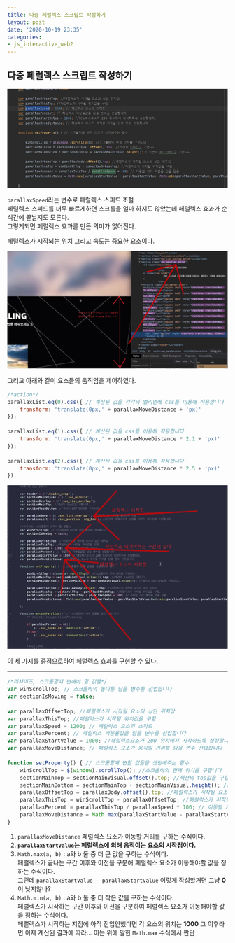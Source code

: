 ```yaml
---
title: 다중 페럴렉스 스크립트 작성하기
layout: post
date: '2020-10-19 23:35'
categories:
- js_interactive_web2
---
```


## 다중 페럴렉스 스크립트 작성하기

![](/static/img/interaction/image24.jpg)

`parallaxSpeed`라는 변수로 페럴렉스 스피드 조절  
페럴렉스 스피드를 너무 빠르게하면 스크롤을 얼마 하지도 않았는데 페럴렉스 효과가 순식간에 끝날지도 모른다.  
그렇게되면 페럴렉스 효과를 만든 의미가 없어진다.  

페럴렉스가 시작되는 위치 그리고 속도는 중요한 요소이다.

![](/static/img/interaction/image25.jpg)

그리고 아래와 같이 요소들의 움직임을 제어하였다.

```javascript
/*action*/
parallaxList.eq(0).css({ // 계산된 값을 각각의 엘리먼에 css를 이용해 적용합니다
    transform: 'translate(0px,' + parallaxMoveDistance + 'px)'
});

parallaxList.eq(1).css({ // 계산된 값을 css를 이용해 적용합니다
    transform: 'translate(0px,' + parallaxMoveDistance * 2.1 + 'px)'
});

parallaxList.eq(2).css({ // 계산된 값을 css를 이용해 적용합니다
    transform: 'translate(0px,' + parallaxMoveDistance * 2.5 + 'px)'
});
```

![](/static/img/interaction/image26.jpg)

이 세 가지를 중점으로하여 페럴렉스 효과를 구현할 수 있다.

---

```javascript
/*리사이즈, 스크롤할때 변해야 할 값들*/
var winScrollTop; // 스크롤바의 높이를 담을 변수를 선업합니다
var sectionIsMoving = false;

var parallaxOffsetTop; //패럴럭스가 시작될 요소의 상단 위치값
var parallaxThisTop; //패럴럭스가 시작될 위치값을 구함
var parallaxSpeed = 1200; // 패럴럭스 요소의 스피드
var parallaxPercent; // 패럴럭스 백분율값을 담을 변수를 선업합니다
var parallaxStartValue = 1000; //패럴럭스요소가 200 위치에서 시작하도록 설정합니다.
var parallaxMoveDistance; // 패럴럭스 요소가 움직일 거리를 담을 변수 선업합니다

function setProperty() { // 스크롤할때 변할 값들을 셋팅해주는 함수
    winScrollTop = $(window).scrollTop(); //스크롤바의 현재 위치를 구합니다
    sectionMainTop = sectionMainVisual.offset().top; //섹션의 top값을 구합니다.
    sectionMainBottom = sectionMainTop + sectionMainVisual.height(); //섹션의 BOTTOM값을 구합니다.
    parallaxOffsetTop = parallaxBody.offset().top; //패럴럭스가 시작될 요소의 상단 위치값
    parallaxThisTop = winScrollTop - parallaxOffsetTop; //패럴럭스가 시작될 위치값을 구함.
    parallaxPercent = parallaxThisTop / parallaxSpeed * 100; // 이동할 거리 백분율 값을 담음
    parallaxMoveDistance = Math.max(parallaxStartValue - parallaxStartValue, Math.min(parallaxStartValue, parallaxStartValue - (parallaxStartValue * (parallaxPercent / 100)))); //패럴럭스 요소가 움직일 거리를 구합니다
}
```

1. `parallaxMoveDistance` 페럴렉스 요소가 이동할 거리를 구하는 수식이다.  
2. **`parallaxStartValue`는 페럴렉스에 의해 움직이는 요소의 시작점이다.**
3. `Math.max(a, b)` : a와 b 둘 중 더 큰 값을 구하는 수식이다.  
   페럴렉스가 끝나는 구간 이후와 이전을 구분해 페럴렉스 요소가 이동해야할 값을 정하는 수식이다.  
   그런데 `parallaxStartValue - parallaxStartValue` 이렇게 작성할거면 그냥 **0**이 낫지않나?
4. `Math.min(a, b)` : a와 b 둘 중 더 작은 값을 구하는 수식이다.  
   페럴렉스가 시작하는 구간 이후와 이전을 구분하여 페럴렉스 요소가 이동해야할 값을 정하는 수식이다.  
   페럴렉스가 시작하는 지점에 아직 진입안했다면 각 요소의 위치는 **1000** 그 이후라면 이제 계산된 결과에 따라... 이는 위에 말한 `Math.max` 수식에서 판단